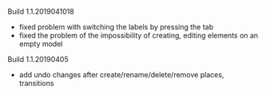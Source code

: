 Build 1.1.2019041018 

- fixed  problem with switching the labels by pressing the tab
- fixed the problem of the impossibility of creating, editing elements on an empty model


Build 1.1.20190405

- add undo changes after create/rename/delete/remove places, transitions


